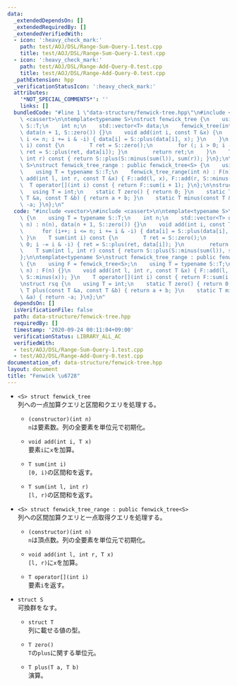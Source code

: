 ```yaml
---
data:
  _extendedDependsOn: []
  _extendedRequiredBy: []
  _extendedVerifiedWith:
  - icon: ':heavy_check_mark:'
    path: test/AOJ/DSL/Range-Sum-Query-1.test.cpp
    title: test/AOJ/DSL/Range-Sum-Query-1.test.cpp
  - icon: ':heavy_check_mark:'
    path: test/AOJ/DSL/Range-Add-Query-0.test.cpp
    title: test/AOJ/DSL/Range-Add-Query-0.test.cpp
  _pathExtension: hpp
  _verificationStatusIcon: ':heavy_check_mark:'
  attributes:
    '*NOT_SPECIAL_COMMENTS*': ''
    links: []
  bundledCode: "#line 1 \"data-structure/fenwick-tree.hpp\"\n#include <vector>\n#include\
    \ <cassert>\n\ntemplate<typename S>\nstruct fenwick_tree {\n    using T = typename\
    \ S::T;\n    int n;\n    std::vector<T> data;\n    fenwick_tree(int n) : n(n),\
    \ data(n + 1, S::zero()) {}\n    void add(int i, const T &x) {\n        for (i++;\
    \ i <= n; i += i & -i) { data[i] = S::plus(data[i], x); }\n    }\n    T sum(int\
    \ i) const {\n        T ret = S::zero();\n        for (; i > 0; i -= i & -i) {\
    \ ret = S::plus(ret, data[i]); }\n        return ret;\n    }\n    T sum(int l,\
    \ int r) const { return S::plus(S::minus(sum(l)), sum(r)); }\n};\n\ntemplate<typename\
    \ S>\nstruct fenwick_tree_range : public fenwick_tree<S> {\n    using F = fenwick_tree<S>;\n\
    \    using T = typename S::T;\n    fenwick_tree_range(int n) : F(n) {}\n    void\
    \ add(int l, int r, const T &x) { F::add(l, x), F::add(r, S::minus(x)); }\n  \
    \  T operator[](int i) const { return F::sum(i + 1); }\n};\n\nstruct rsq {\n \
    \   using T = int;\n    static T zero() { return 0; }\n    static T plus(const\
    \ T &a, const T &b) { return a + b; }\n    static T minus(const T &a) { return\
    \ -a; }\n};\n"
  code: "#include <vector>\n#include <cassert>\n\ntemplate<typename S>\nstruct fenwick_tree\
    \ {\n    using T = typename S::T;\n    int n;\n    std::vector<T> data;\n    fenwick_tree(int\
    \ n) : n(n), data(n + 1, S::zero()) {}\n    void add(int i, const T &x) {\n  \
    \      for (i++; i <= n; i += i & -i) { data[i] = S::plus(data[i], x); }\n   \
    \ }\n    T sum(int i) const {\n        T ret = S::zero();\n        for (; i >\
    \ 0; i -= i & -i) { ret = S::plus(ret, data[i]); }\n        return ret;\n    }\n\
    \    T sum(int l, int r) const { return S::plus(S::minus(sum(l)), sum(r)); }\n\
    };\n\ntemplate<typename S>\nstruct fenwick_tree_range : public fenwick_tree<S>\
    \ {\n    using F = fenwick_tree<S>;\n    using T = typename S::T;\n    fenwick_tree_range(int\
    \ n) : F(n) {}\n    void add(int l, int r, const T &x) { F::add(l, x), F::add(r,\
    \ S::minus(x)); }\n    T operator[](int i) const { return F::sum(i + 1); }\n};\n\
    \nstruct rsq {\n    using T = int;\n    static T zero() { return 0; }\n    static\
    \ T plus(const T &a, const T &b) { return a + b; }\n    static T minus(const T\
    \ &a) { return -a; }\n};\n"
  dependsOn: []
  isVerificationFile: false
  path: data-structure/fenwick-tree.hpp
  requiredBy: []
  timestamp: '2020-09-24 00:11:04+09:00'
  verificationStatus: LIBRARY_ALL_AC
  verifiedWith:
  - test/AOJ/DSL/Range-Sum-Query-1.test.cpp
  - test/AOJ/DSL/Range-Add-Query-0.test.cpp
documentation_of: data-structure/fenwick-tree.hpp
layout: document
title: "Fenwick \u6728"
---
```


- `<S> struct fenwick_tree`  
列への一点加算クエリと区間和クエリを処理する。

  - `(constructor)(int n)`  
  `n`は要素数。列の全要素を単位元で初期化。

  - `void add(int i, T x)`  
  要素`i`に`x`を加算。

  - `T sum(int i)`  
  `[0, i)`の区間和を返す。
  
  - `T sum(int l, int r)`  
  `[l, r)`の区間和を返す。

- `<S> struct fenwick_tree_range : public fenwick_tree<S>`  
列への区間加算クエリと一点取得クエリを処理する。

  - `(constructor)(int n)`  
  `n`は頂点数。列の全要素を単位元で初期化。

  - `void add(int l, int r, T x)`  
  `[l, r)`に`x`を加算。
  
  - `T operator[](int i)`  
  要素`i`を返す。

- `struct S`  
可換群をなす。
  - `struct T`  
  列に載せる値の型。

  - `T zero()`  
  `T`の`plus`に関する単位元。
  
  - `T plus(T a, T b)`  
  演算。
